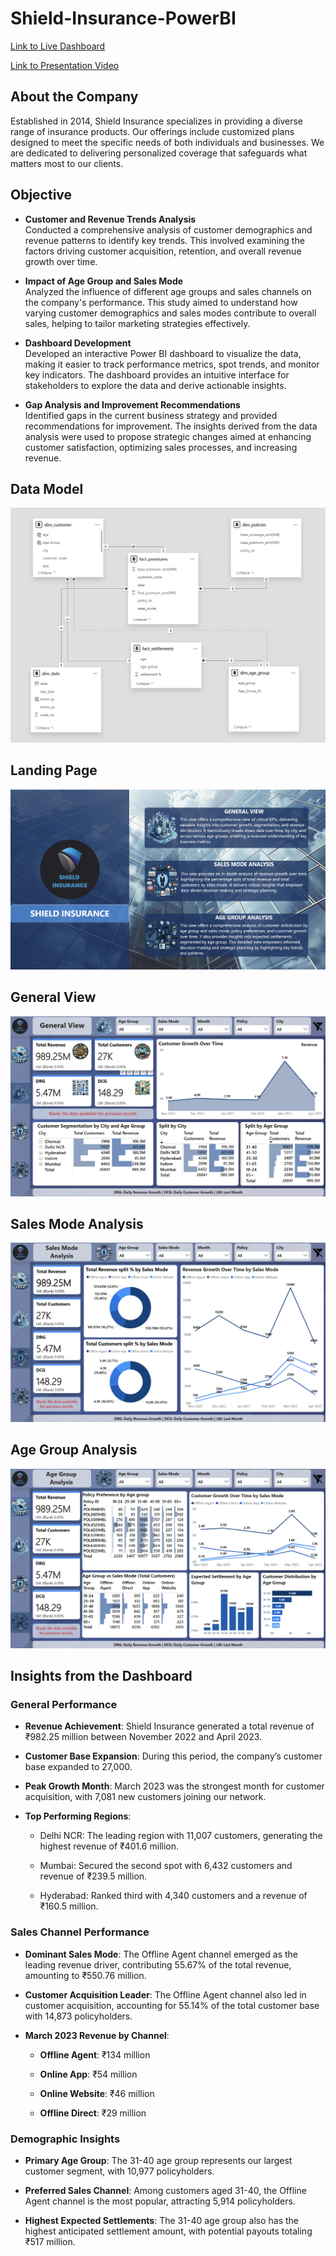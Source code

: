 # Shield-Insurance-PowerBI

[Link to Live Dashboard](https://app.powerbi.com/groups/me/reports/267cd9e3-e09b-48a0-8d20-72bbf93fc210/8776fa7705bd515c1163?experience=power-bi)

[Link to Presentation Video](https://youtu.be/cbAMYrh1TLE)


## About the Company

Established in 2014, Shield Insurance specializes in providing a diverse range of insurance products. Our offerings include customized plans designed to meet the specific needs of both individuals and businesses. We are dedicated to delivering personalized coverage that safeguards what matters most to our clients.


## Objective

- **Customer and Revenue Trends Analysis**  
  Conducted a comprehensive analysis of customer demographics and revenue patterns to identify key trends. This involved examining the factors driving customer acquisition, retention, and overall revenue growth over time.

- **Impact of Age Group and Sales Mode**  
  Analyzed the influence of different age groups and sales channels on the company's performance. This study aimed to understand how varying customer demographics and sales modes contribute to overall sales, helping to tailor marketing strategies effectively.

- **Dashboard Development**  
  Developed an interactive Power BI dashboard to visualize the data, making it easier to track performance metrics, spot trends, and monitor key indicators. The dashboard provides an intuitive interface for stakeholders to explore the data and derive actionable insights.

- **Gap Analysis and Improvement Recommendations**  
  Identified gaps in the current business strategy and provided recommendations for improvement. The insights derived from the data analysis were used to propose strategic changes aimed at enhancing customer satisfaction, optimizing sales processes, and increasing revenue.


## Data Model
![](https://github.com/AnupamKNN/Shield-Insurance-PowerBI/blob/main/Photos/01.%20Data%20Model.png)


## Landing Page
![](https://github.com/AnupamKNN/Shield-Insurance-PowerBI/blob/main/Photos/02.%20Landing%20Page.png)


## General View
![](https://github.com/AnupamKNN/Shield-Insurance-PowerBI/blob/main/Photos/03.%20General%20View.png)


## Sales Mode Analysis
![](https://github.com/AnupamKNN/Shield-Insurance-PowerBI/blob/main/Photos/04.%20Sales%20Mode%20Analysis.png)


## Age Group Analysis
![](https://github.com/AnupamKNN/Shield-Insurance-PowerBI/blob/main/Photos/05.%20Age%20Group%20Analysis.png)


## Insights from the Dashboard

### General Performance

- **Revenue Achievement**: Shield Insurance generated a total revenue of ₹982.25 million between November 2022 and April 2023.

- **Customer Base Expansion**: During this period, the company’s customer base expanded to 27,000.

- **Peak Growth Month**: March 2023 was the strongest month for customer acquisition, with 7,081 new customers joining our network.

- **Top Performing Regions**:

  - Delhi NCR: The leading region with 11,007 customers, generating the highest revenue of ₹401.6 million.
    
  - Mumbai: Secured the second spot with 6,432 customers and revenue of ₹239.5 million.
    
  - Hyderabad: Ranked third with 4,340 customers and a revenue of ₹160.5 million.


### Sales Channel Performance

- **Dominant Sales Mode**: The Offline Agent channel emerged as the leading revenue driver, contributing 55.67% of the total revenue, amounting to ₹550.76 million.

- **Customer Acquisition Leader**: The Offline Agent channel also led in customer acquisition, accounting for 55.14% of the total customer base with 14,873 policyholders.

- **March 2023 Revenue by Channel**:
    
  - **Offline Agent**: ₹134 million
    
  - **Online App**: ₹54 million
    
  - **Online Website**: ₹46 million
    
  - **Offline Direct**: ₹29 million


### Demographic Insights

- **Primary Age Group**: The 31-40 age group represents our largest customer segment, with 10,977 policyholders.

- **Preferred Sales Channel**: Among customers aged 31-40, the Offline Agent channel is the most popular, attracting 5,914 policyholders.

- **Highest Expected Settlements**: The 31-40 age group also has the highest anticipated settlement amount, with potential payouts totaling ₹517 million.
